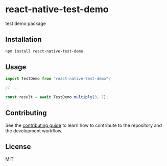 # react-native-test-demo

test demo package

## Installation

```sh
npm install react-native-test-demo
```

## Usage

```js
import TestDemo from "react-native-test-demo";

// ...

const result = await TestDemo.multiply(3, 7);
```

## Contributing

See the [contributing guide](CONTRIBUTING.md) to learn how to contribute to the repository and the development workflow.

## License

MIT
